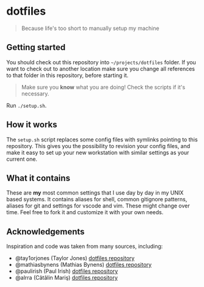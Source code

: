 # dotfiles

> Because life's too short to manually setup my machine

## Getting started

You should check out this repository into `~/projects/dotfiles` folder.
If you want to check out to another location make sure you change all references to that folder in this repository, before starting it.

> Make sure you **know** what you are doing! Check the scripts if it's necessary.

Run `./setup.sh`.

## How it works

The `setup.sh` script replaces some config files with symlinks pointing to this repository.
This gives you the possibility to revision your config files, and make it easy to set up your new workstation with similar settings as your current one.

## What it contains

These are **my** most common settings that I use day by day in my UNIX based systems.
It contains aliases for shell, common gitignore patterns, aliases for git and settings for vscode and vim.
These might change over time.
Feel free to fork it and customize it with your own needs.

## Acknowledgements

Inspiration and code was taken from many sources, including:

* @tay1orjones (Taylor Jones)  [dotfiles repository](https://github.com/tay1orjones/dotfiles)
* @mathiasbynens (Mathias Bynens) [dotfiles repository](https://github.com/mathiasbynens/dotfiles)
* @paulirish (Paul Irish) [dotfiles repository](https://github.com/paulirish/dotfiles)
* @alrra (Cãtãlin Mariş) [dotfiles repository](https://github.com/alrra/dotfiles)
